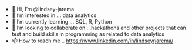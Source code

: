 - 👋 Hi, I’m @lindsey-jarema
- 👀 I’m interested in ... data analytics
- 🌱 I’m currently learning ... SQL, R, Python
- 💞️ I’m looking to collaborate on ...hackathons and other projects that can test and build skills in programming as related to data analytics 
- 📫 How to reach me .. https://www.linkedin.com/in/lindseyrjarema/

<!---
lindsey-jarema/lindsey-jarema is a ✨ special ✨ repository because its `README.md` (this file) appears on your GitHub profile.
You can click the Preview link to take a look at your changes.
--->
